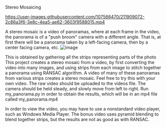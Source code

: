 Stereo Mosaicing


https://user-images.githubusercontent.com/107566470/211909072-2c86a3f6-3e8c-4ea5-ae62-3603f9588015.mp4


A stereo mosaic is a video of panoramas, where at each frame in the video, the panorama is of a "push broom" camera with a different angle. That is, at first there will be a panorama taken by a left-facing camera, then by a center facing camera, etc.
![image](https://user-images.githubusercontent.com/107566470/211910371-23fb7d11-3cdc-480c-8150-33d62511c632.png)


This is obtained by gathering all the strips representing parts of the photo
This project creates a stereo mosaic from a video, by first converting the video into many images, and using strips from each image to stitch together a panorama using RANSAC algorithm. A video of many of these panoramas from various strips creates a stereo mosaic. Feel free to try this with your own video. The raw video should be uploaded to the videos file. The camera should be held steady, and slowly move from left to right.
Run my_panorama.py in order to obtain the results, which will be in an mp4 file called my_panorama.mp4

In order to view the video, you may have to use a nonstandard video player, such as Windows Media Player.
The bonus video uses pyramid blending to blend together strips, but the results are not as good as with RANSAC.
